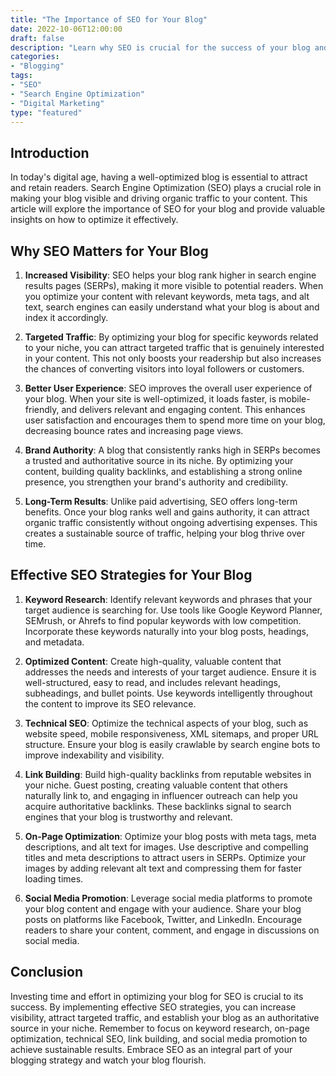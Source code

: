 ```yaml
---
title: "The Importance of SEO for Your Blog"
date: 2022-10-06T12:00:00
draft: false
description: "Learn why SEO is crucial for the success of your blog and how to optimize it effectively."
categories:
- "Blogging"
tags:
- "SEO"
- "Search Engine Optimization"
- "Digital Marketing"
type: "featured"
---
```


## Introduction

In today's digital age, having a well-optimized blog is essential to attract and retain readers. Search Engine Optimization (SEO) plays a crucial role in making your blog visible and driving organic traffic to your content. This article will explore the importance of SEO for your blog and provide valuable insights on how to optimize it effectively.

## Why SEO Matters for Your Blog

1. **Increased Visibility**: SEO helps your blog rank higher in search engine results pages (SERPs), making it more visible to potential readers. When you optimize your content with relevant keywords, meta tags, and alt text, search engines can easily understand what your blog is about and index it accordingly.

2. **Targeted Traffic**: By optimizing your blog for specific keywords related to your niche, you can attract targeted traffic that is genuinely interested in your content. This not only boosts your readership but also increases the chances of converting visitors into loyal followers or customers.

3. **Better User Experience**: SEO improves the overall user experience of your blog. When your site is well-optimized, it loads faster, is mobile-friendly, and delivers relevant and engaging content. This enhances user satisfaction and encourages them to spend more time on your blog, decreasing bounce rates and increasing page views.

4. **Brand Authority**: A blog that consistently ranks high in SERPs becomes a trusted and authoritative source in its niche. By optimizing your content, building quality backlinks, and establishing a strong online presence, you strengthen your brand's authority and credibility.

5. **Long-Term Results**: Unlike paid advertising, SEO offers long-term benefits. Once your blog ranks well and gains authority, it can attract organic traffic consistently without ongoing advertising expenses. This creates a sustainable source of traffic, helping your blog thrive over time.

## Effective SEO Strategies for Your Blog

1. **Keyword Research**: Identify relevant keywords and phrases that your target audience is searching for. Use tools like Google Keyword Planner, SEMrush, or Ahrefs to find popular keywords with low competition. Incorporate these keywords naturally into your blog posts, headings, and metadata.

2. **Optimized Content**: Create high-quality, valuable content that addresses the needs and interests of your target audience. Ensure it is well-structured, easy to read, and includes relevant headings, subheadings, and bullet points. Use keywords intelligently throughout the content to improve its SEO relevance.

3. **Technical SEO**: Optimize the technical aspects of your blog, such as website speed, mobile responsiveness, XML sitemaps, and proper URL structure. Ensure your blog is easily crawlable by search engine bots to improve indexability and visibility.

4. **Link Building**: Build high-quality backlinks from reputable websites in your niche. Guest posting, creating valuable content that others naturally link to, and engaging in influencer outreach can help you acquire authoritative backlinks. These backlinks signal to search engines that your blog is trustworthy and relevant.

5. **On-Page Optimization**: Optimize your blog posts with meta tags, meta descriptions, and alt text for images. Use descriptive and compelling titles and meta descriptions to attract users in SERPs. Optimize your images by adding relevant alt text and compressing them for faster loading times.

6. **Social Media Promotion**: Leverage social media platforms to promote your blog content and engage with your audience. Share your blog posts on platforms like Facebook, Twitter, and LinkedIn. Encourage readers to share your content, comment, and engage in discussions on social media.

## Conclusion

Investing time and effort in optimizing your blog for SEO is crucial to its success. By implementing effective SEO strategies, you can increase visibility, attract targeted traffic, and establish your blog as an authoritative source in your niche. Remember to focus on keyword research, on-page optimization, technical SEO, link building, and social media promotion to achieve sustainable results. Embrace SEO as an integral part of your blogging strategy and watch your blog flourish.

